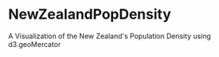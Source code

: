 # NewZealandPopDensity
A Visualization of the New Zealand's Population Density using d3.geoMercator
